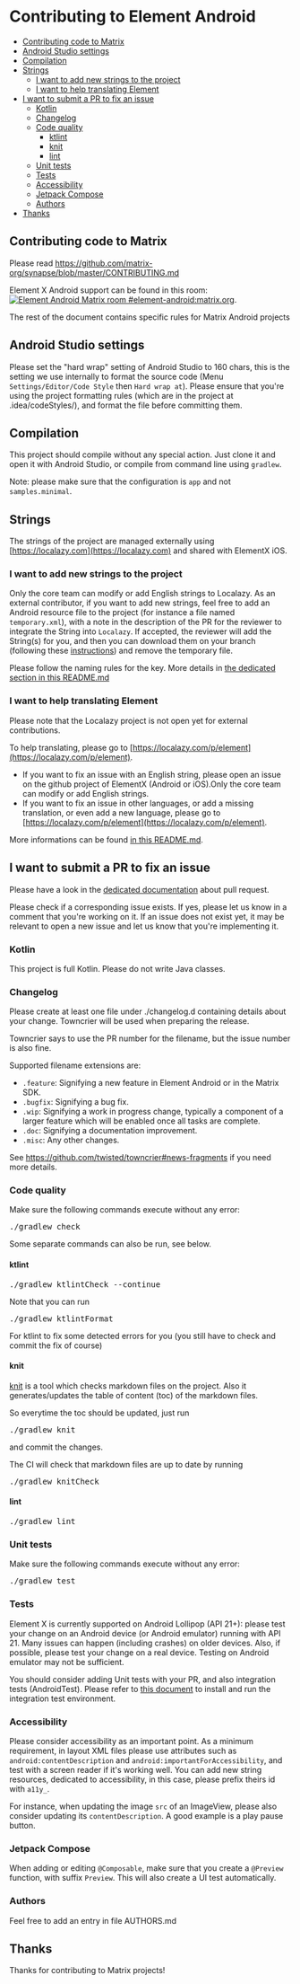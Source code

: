 # Contributing to Element Android

<!--- TOC -->

* [Contributing code to Matrix](#contributing-code-to-matrix)
* [Android Studio settings](#android-studio-settings)
* [Compilation](#compilation)
* [Strings](#strings)
  * [I want to add new strings to the project](#i-want-to-add-new-strings-to-the-project)
  * [I want to help translating Element](#i-want-to-help-translating-element)
* [I want to submit a PR to fix an issue](#i-want-to-submit-a-pr-to-fix-an-issue)
  * [Kotlin](#kotlin)
  * [Changelog](#changelog)
  * [Code quality](#code-quality)
    * [ktlint](#ktlint)
    * [knit](#knit)
    * [lint](#lint)
  * [Unit tests](#unit-tests)
  * [Tests](#tests)
  * [Accessibility](#accessibility)
  * [Jetpack Compose](#jetpack-compose)
  * [Authors](#authors)
* [Thanks](#thanks)

<!--- END -->

## Contributing code to Matrix

Please read https://github.com/matrix-org/synapse/blob/master/CONTRIBUTING.md

Element X Android support can be found in this room: [![Element Android Matrix room #element-android:matrix.org](https://img.shields.io/matrix/element-android:matrix.org.svg?label=%23element-android:matrix.org&logo=matrix&server_fqdn=matrix.org)](https://matrix.to/#/#element-android:matrix.org).

The rest of the document contains specific rules for Matrix Android projects

## Android Studio settings

Please set the "hard wrap" setting of Android Studio to 160 chars, this is the setting we use internally to format the source code (Menu `Settings/Editor/Code Style` then `Hard wrap at`).
Please ensure that you're using the project formatting rules (which are in the project at .idea/codeStyles/), and format the file before committing them.

## Compilation

This project should compile without any special action. Just clone it and open it with Android Studio, or compile from command line using `gradlew`.

Note: please make sure that the configuration is `app` and not `samples.minimal`.

## Strings

The strings of the project are managed externally using [https://localazy.com](https://localazy.com) and shared with ElementX iOS.

### I want to add new strings to the project

Only the core team can modify or add English strings to Localazy. As an external contributor, if you want to add new strings, feel free to add an Android resource file to the project (for instance a file named `temporary.xml`), with a note in the description of the PR for the reviewer to integrate the String into `Localazy`. If accepted, the reviewer will add the String(s) for you, and then you can download them on your branch (following these [instructions](./tools/localazy/README.md#download-translations)) and remove the temporary file.

Please follow the naming rules for the key. More details in [the dedicated section in this README.md](./tools/localazy/README.md#key-naming-rules)

### I want to help translating Element

Please note that the Localazy project is not open yet for external contributions.

To help translating, please go to [https://localazy.com/p/element](https://localazy.com/p/element).

- If you want to fix an issue with an English string, please open an issue on the github project of ElementX (Android or iOS).Only the core team can modify or add English strings.
- If you want to fix an issue in other languages, or add a missing translation, or even add a new language, please go to [https://localazy.com/p/element](https://localazy.com/p/element).

More informations can be found [in this README.md](./tools/localazy/README.md).

## I want to submit a PR to fix an issue

Please have a look in the [dedicated documentation](./docs/pull_request.md) about pull request.

Please check if a corresponding issue exists. If yes, please let us know in a comment that you're working on it.
If an issue does not exist yet, it may be relevant to open a new issue and let us know that you're implementing it.

### Kotlin

This project is full Kotlin. Please do not write Java classes.

### Changelog

Please create at least one file under ./changelog.d containing details about your change. Towncrier will be used when preparing the release.

Towncrier says to use the PR number for the filename, but the issue number is also fine.

Supported filename extensions are:

- ``.feature``: Signifying a new feature in Element Android or in the Matrix SDK.
- ``.bugfix``: Signifying a bug fix.
- ``.wip``: Signifying a work in progress change, typically a component of a larger feature which will be enabled once all tasks are complete.
- ``.doc``: Signifying a documentation improvement.
- ``.misc``: Any other changes.

See https://github.com/twisted/towncrier#news-fragments if you need more details.

### Code quality

Make sure the following commands execute without any error:

<pre>
./gradlew check
</pre>

Some separate commands can also be run, see below.

#### ktlint

<pre>
./gradlew ktlintCheck --continue
</pre>

Note that you can run

<pre>
./gradlew ktlintFormat
</pre>

For ktlint to fix some detected errors for you (you still have to check and commit the fix of course)

#### knit

[knit](https://github.com/Kotlin/kotlinx-knit) is a tool which checks markdown files on the project. Also it generates/updates the table of content (toc) of the markdown files.

So everytime the toc should be updated, just run
<pre>
./gradlew knit
</pre>

and commit the changes.

The CI will check that markdown files are up to date by running

<pre>
./gradlew knitCheck
</pre>

#### lint

<pre>
./gradlew lint
</pre>

### Unit tests

Make sure the following commands execute without any error:

<pre>
./gradlew test
</pre>

### Tests

Element X is currently supported on Android Lollipop (API 21+): please test your change on an Android device (or Android emulator) running with API 21. Many issues can happen (including crashes) on older devices.
Also, if possible, please test your change on a real device. Testing on Android emulator may not be sufficient.

You should consider adding Unit tests with your PR, and also integration tests (AndroidTest). Please refer to [this document](./docs/integration_tests.md) to install and run the integration test environment.

### Accessibility

Please consider accessibility as an important point. As a minimum requirement, in layout XML files please use attributes such as `android:contentDescription` and `android:importantForAccessibility`, and test with a screen reader if it's working well. You can add new string resources, dedicated to accessibility, in this case, please prefix theirs id with `a11y_`.

For instance, when updating the image `src` of an ImageView, please also consider updating its `contentDescription`. A good example is a play pause button.

### Jetpack Compose

When adding or editing `@Composable`, make sure that you create a `@Preview` function, with suffix `Preview`. This will also create a UI test automatically.

### Authors

Feel free to add an entry in file AUTHORS.md

## Thanks

Thanks for contributing to Matrix projects!
